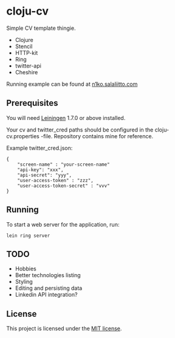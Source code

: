 # cloju-cv

Simple CV template thingie. 

* Clojure
* Stencil
* HTTP-kit
* Ring
* twitter-api
* Cheshire

Running example can be found at [n1ko.salaliitto.com][1]

## Prerequisites

You will need [Leiningen][2] 1.7.0 or above installed.

Your cv and twitter_cred paths should be configured in the cloju-cv.properties -file.
Repository contains mine for reference.

Example twitter_cred.json:

	{
		"screen-name" : "your-screen-name"
		"api-key": "xxx",
		"api-secret": "yyy",
		"user-access-token" : "zzz",
		"user-access-token-secret" : "vvv"
	}

## Running

To start a web server for the application, run:

    lein ring server

## TODO

 - Hobbies
 - Better technologies listing
 - Styling
 - Editing and persisting data
 - Linkedin API integration?

## License

This project is licensed under the [MIT license](http://opensource.org/licenses/MIT).

[1]: http://n1ko.salaliitto.com
[2]: https://github.com/technomancy/leiningen